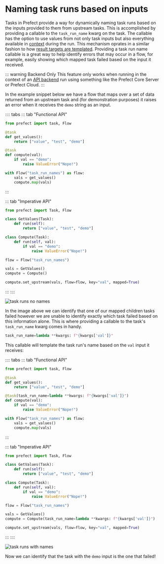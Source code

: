 # Naming task runs based on inputs

Tasks in Prefect provide a way for dynamically naming task runs based on the inputs provided to them from
upstream tasks. This is accomplished by providing a callable to the `task_run_name` kwarg on the task.
The callable has the option to use values from not only task inputs but also everything available in
[context](/api/latest/utilities/context.html) during the run. This mechanism oprates in a similar
fashion to how
[result targets are templated](/core/concepts/persistence.html#output-caching-based-on-a-file-target).
Providing a task run name callable is a great way to help identify errors that may occur in a flow, for
example, easily showing which mapped task failed based on the input it received.

::: warning Backend Only
This feature only works when running in the context of an [API backend](/orchestration/) run using
something like the Prefect Core Server or Prefect Cloud.
:::

In the example snippet below we have a flow that maps over a set of data returned from an upstream task
and (for demonstration purposes) it raises an error when it receives the `demo` string as an input.

:::: tabs
::: tab "Functional API"
```python
from prefect import task, Flow

@task
def get_values():
    return ["value", "test", "demo"]

@task
def compute(val):
    if val == "demo":
        raise ValueError("Nope!")

with Flow("task_run_names") as flow:
    vals = get_values()
    compute.map(vals)
```
:::

::: tab "Imperative API"
```python
from prefect import Task, Flow

class GetValues(Task):
    def run(self):
        return ["value", "test", "demo"]

class Compute(Task):
    def run(self, val):
        if val == "demo":
            raise ValueError("Nope!")

flow = Flow("task_run_names")

vals = GetValues()
compute = Compute()

compute.set_upstream(vals, flow=flow, key="val", mapped=True)
```
:::
::::

![task runs no names](/idioms/task_runs_no_names.png)

In the image above we can identify that one of our mapped children tasks failed however we are unable to
identify exactly which task failed based on this information alone. This is where providing a callable to
the task's `task_run_name` kwarg comes in handy.

```python
task_run_name=lambda **kwargs: f"{kwargs['val']}"
```

This callable will template the task run's name based on the `val` input it receives:

:::: tabs
::: tab "Functional API"
```python
from prefect import task, Flow

@task
def get_values():
    return ["value", "test", "demo"]

@task(task_run_name=lambda **kwargs: f"{kwargs['val']}")
def compute(val):
    if val == "demo":
        raise ValueError("Nope!")

with Flow("task_run_names") as flow:
    vals = get_values()
    compute.map(vals)
```
:::

::: tab "Imperative API"
```python
from prefect import Task, Flow

class GetValues(Task):
    def run(self):
        return ["value", "test", "demo"]

class Compute(Task):
    def run(self, val):
        if val == "demo":
            raise ValueError("Nope!")

flow = Flow("task_run_names")

vals = GetValues()
compute = Compute(task_run_name=lambda **kwargs: f"{kwargs['val']}")

compute.set_upstream(vals, flow=flow, key="val", mapped=True)
```
:::
::::

![task runs with names](/idioms/task_runs_names.png)

Now we can identify that the task with the `demo` input is the one that failed!
